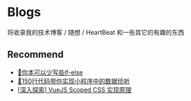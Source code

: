 # Blogs

将收录我的技术博客 / 随想 / HeartBeat 和一些其它的有趣的东西

## Recommend

- [📝你本可以少写些if-else](/articles/005-你本可以少写些if-else.html)
- [🚀150行代码带你实现小程序中的数据侦听](/articles/004-150行代码带你实现小程序中的数据侦听.html)
- [[深入探索] VueJS Scoped CSS 实现原理](/articles/002-深入探索Scoped-CSS实现原理.html)
